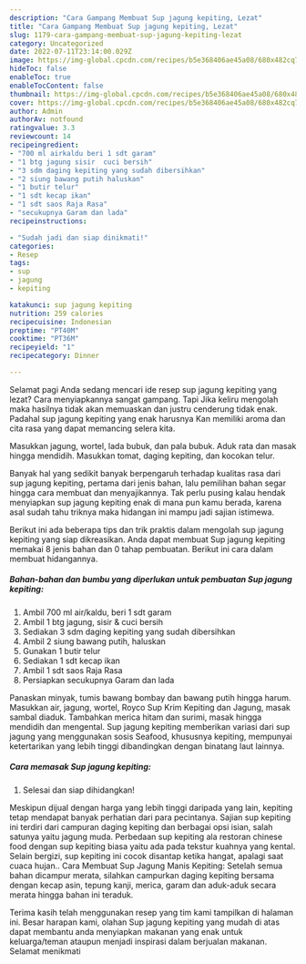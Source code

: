 ```yaml
---
description: "Cara Gampang Membuat Sup jagung kepiting, Lezat"
title: "Cara Gampang Membuat Sup jagung kepiting, Lezat"
slug: 1179-cara-gampang-membuat-sup-jagung-kepiting-lezat
category: Uncategorized
date: 2022-07-11T23:14:00.029Z
image: https://img-global.cpcdn.com/recipes/b5e368406ae45a08/680x482cq70/sup-jagung-kepiting-foto-resep-utama.jpg
hideToc: false
enableToc: true
enableTocContent: false
thumbnail: https://img-global.cpcdn.com/recipes/b5e368406ae45a08/680x482cq70/sup-jagung-kepiting-foto-resep-utama.jpg
cover: https://img-global.cpcdn.com/recipes/b5e368406ae45a08/680x482cq70/sup-jagung-kepiting-foto-resep-utama.jpg
author: Admin
authorAv: notfound
ratingvalue: 3.3
reviewcount: 14
recipeingredient:
- "700 ml airkaldu beri 1 sdt garam"
- "1 btg jagung sisir  cuci bersih"
- "3 sdm daging kepiting yang sudah dibersihkan"
- "2 siung bawang putih haluskan"
- "1 butir telur"
- "1 sdt kecap ikan"
- "1 sdt saos Raja Rasa"
- "secukupnya Garam dan lada"
recipeinstructions:

- "Sudah jadi dan siap dinikmati!"
categories:
- Resep
tags:
- sup
- jagung
- kepiting

katakunci: sup jagung kepiting 
nutrition: 259 calories
recipecuisine: Indonesian
preptime: "PT40M"
cooktime: "PT36M"
recipeyield: "1"
recipecategory: Dinner

---
```



Selamat pagi Anda sedang mencari ide resep sup jagung kepiting yang lezat? Cara menyiapkannya sangat gampang. Tapi Jika keliru mengolah maka hasilnya tidak akan memuaskan dan justru cenderung tidak enak. Padahal sup jagung kepiting yang enak harusnya Kan memiliki aroma dan cita rasa yang dapat memancing selera kita.


Masukkan jagung, wortel, lada bubuk, dan pala bubuk. Aduk rata dan masak hingga mendidih. Masukkan tomat, daging kepiting, dan kocokan telur.

Banyak hal yang sedikit banyak berpengaruh terhadap kualitas rasa dari sup jagung kepiting, pertama dari jenis bahan, lalu pemilihan bahan segar hingga cara membuat dan menyajikannya. Tak perlu pusing kalau hendak menyiapkan sup jagung kepiting enak di mana pun kamu berada, karena asal sudah tahu triknya maka hidangan ini mampu jadi sajian istimewa.


Berikut ini ada beberapa tips dan trik praktis dalam mengolah sup jagung kepiting yang siap dikreasikan. Anda dapat membuat Sup jagung kepiting memakai 8 jenis bahan dan 0 tahap pembuatan. Berikut ini cara dalam membuat hidangannya.

<!--inarticleads1-->

##### Bahan-bahan dan bumbu yang diperlukan untuk pembuatan Sup jagung kepiting:

1. Ambil 700 ml air/kaldu, beri 1 sdt garam
1. Ambil 1 btg jagung, sisir &amp; cuci bersih
1. Sediakan 3 sdm daging kepiting yang sudah dibersihkan
1. Ambil 2 siung bawang putih, haluskan
1. Gunakan 1 butir telur
1. Sediakan 1 sdt kecap ikan
1. Ambil 1 sdt saos Raja Rasa
1. Persiapkan secukupnya Garam dan lada


Panaskan minyak, tumis bawang bombay dan bawang putih hingga harum. Masukkan air, jagung, wortel, Royco Sup Krim Kepiting dan Jagung, masak sambal diaduk. Tambahkan merica hitam dan surimi, masak hingga mendidih dan mengental. Sup jagung kepiting memberikan variasi dari sup jagung yang menggunakan sosis Seafood, khususnya kepiting, mempunyai ketertarikan yang lebih tinggi dibandingkan dengan binatang laut lainnya. 

<!--inarticleads2-->

##### Cara memasak Sup jagung kepiting:


1. Selesai dan siap dihidangkan!

Meskipun dijual dengan harga yang lebih tinggi daripada yang lain, kepiting tetap mendapat banyak perhatian dari para pecintanya. Sajian sup kepiting ini terdiri dari campuran daging kepiting dan berbagai opsi isian, salah satunya yaitu jagung muda. Perbedaan sup kepiting ala restoran chinese food dengan sup kepiting biasa yaitu ada pada tekstur kuahnya yang kental. Selain bergizi, sup kepiting ini cocok disantap ketika hangat, apalagi saat cuaca hujan.. Cara Membuat Sup Jagung Manis Kepiting: Setelah semua bahan dicampur merata, silahkan campurkan daging kepiting bersama dengan kecap asin, tepung kanji, merica, garam dan aduk-aduk secara merata hingga bahan ini teraduk. 

Terima kasih telah menggunakan resep yang tim kami tampilkan di halaman ini. Besar harapan kami, olahan Sup jagung kepiting yang mudah di atas dapat membantu anda menyiapkan makanan yang enak untuk keluarga/teman ataupun menjadi inspirasi dalam berjualan makanan. Selamat menikmati
